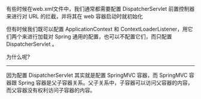 
有些时候在web.xml文件中，我们通常都需要配置 DispatcherServlet 前置控制器来进行对 URL 的拦截，并将其在 web 容器启动时就初始化

但有时候我们既可以配置 ApplicationContext 和 ContextLoaderListener，用它们两个来进行加载对 Spring 通用的配置，也可以不配置它们，而只配置 DispatcherServlet 。  


为什么呢?

---
因为配置 DispatcherServlet 其实就是配置 SpringMVC 容器，而 SpringMVC 容器跟 Spring 容器是父子容器关系。父子关系中，子容器可以访问父容器的内容，而父容器没有权利访问子容器的内容。
